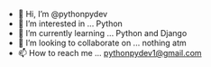 - 👋 Hi, I’m @pythonpydev
- 👀 I’m interested in ... Python
- 🌱 I’m currently learning ... Python and Django
- 💞️ I’m looking to collaborate on ... nothing atm
- 📫 How to reach me ... pythonpydev1@gmail.com

<!---
pythonpydev/pythonpydev is a ✨ special ✨ repository because its `README.md` (this file) appears on your GitHub profile.
You can click the Preview link to take a look at your changes.
--->
